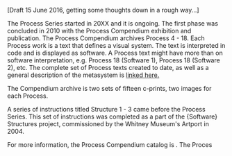[Draft 15 June 2016, getting some thoughts down in a rough way...]

The Process Series started in 20XX and it is ongoing. The first phase was concluded in 2010 with the Process Compendium exhibition and publication. The Process Compendium archives Process 4 - 18. Each Process work is a text that defines a visual system. The text is interpreted in code and is displayed as software. A Process text might have more than on software interpretation, e.g. Process 18 (Software 1), Process 18 (Software 2), etc. The complete set of Process texts created to date, as well as a general description of the metasystem is  [linked here.](./ProcessCompendium.md) 

The Compendium archive is two sets of fifteen c-prints, two images for each Process.  

A series of instructions titled Structure 1 - 3 came before the Process Series. This set of instructions was completed as a part of the {Software} Structures project, commissioned by the Whitney Museum's Artport in 2004.  

For more information, the Process Compendium catalog is . The Proces
